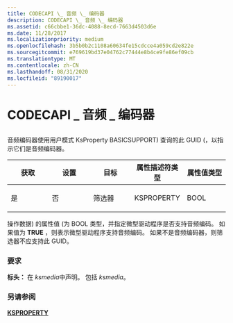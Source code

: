 ```yaml
---
title: CODECAPI \_ 音频 \_ 编码器
description: CODECAPI \_ 音频 \_ 编码器
ms.assetid: c66cbbe1-36dc-4088-8ecd-7663d4503d6e
ms.date: 11/28/2017
ms.localizationpriority: medium
ms.openlocfilehash: 3b5b0b2c1108a60634fe15cdcce4a059cd2e822e
ms.sourcegitcommit: e769619bd37e04762c77444e8b4ce9fe86ef09cb
ms.translationtype: MT
ms.contentlocale: zh-CN
ms.lasthandoff: 08/31/2020
ms.locfileid: "89190017"
---
```

# <a name="codecapi_audio_encoder"></a>CODECAPI \_ 音频 \_ 编码器


## <span id="ddk_codecapi_audio_encoder_ks"></span><span id="DDK_CODECAPI_AUDIO_ENCODER_KS"></span>


音频编码器使用用户模式 KsProperty BASICSUPPORT) 查询的此 GUID (，以指示它们是音频编码器。

<table>
<colgroup>
<col width="20%" />
<col width="20%" />
<col width="20%" />
<col width="20%" />
<col width="20%" />
</colgroup>
<thead>
<tr class="header">
<th>获取</th>
<th>设置</th>
<th>目标</th>
<th>属性描述符类型</th>
<th>属性值类型</th>
</tr>
</thead>
<tbody>
<tr class="odd">
<td><p>是</p></td>
<td><p>否</p></td>
<td><p>筛选器</p></td>
<td><p>KSPROPERTY</p></td>
<td><p>BOOL</p></td>
</tr>
</tbody>
</table>

 

操作数据) 的属性值 (为 BOOL 类型，并指定微型驱动程序是否支持音频编码。 如果值为 **TRUE** ，则表示微型驱动程序支持音频编码。 如果不是音频编码器，则筛选器不应支持此 GUID。

### <a name="requirements"></a>要求

**标头：** 在 *ksmedia*中声明。 包括 *ksmedia*。

### <a name="see-also"></a>另请参阅

[**KSPROPERTY**](/windows-hardware/drivers/ddi/ks/ns-ks-ksidentifier)

 

